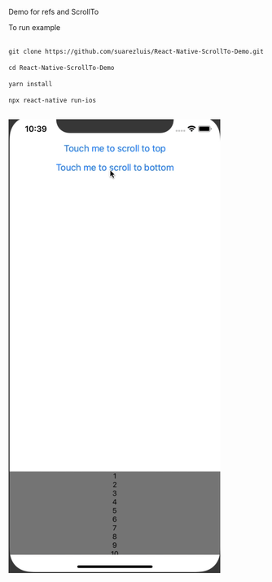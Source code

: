 Demo for refs and ScrollTo

To run example

```

git clone https://github.com/suarezluis/React-Native-ScrollTo-Demo.git

cd React-Native-ScrollTo-Demo

yarn install

npx react-native run-ios


```

![](demo.gif)
